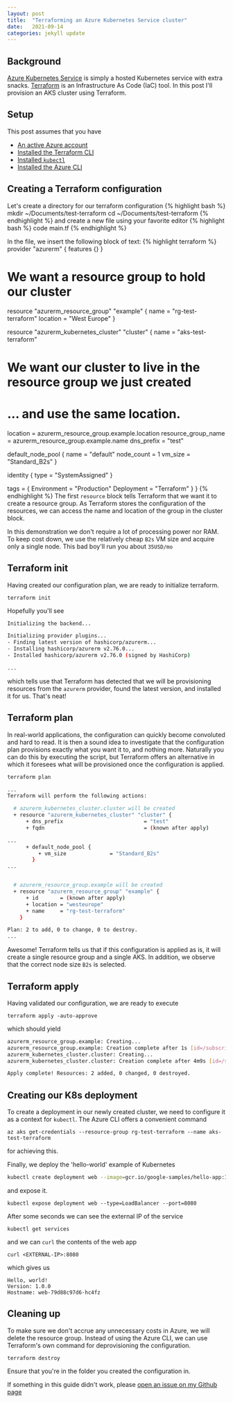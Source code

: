 ```yaml
---
layout: post
title:  "Terraforming an Azure Kubernetes Service cluster"
date:   2021-09-14
categories: jekyll update
---
```


## Background


[Azure Kubernetes Service](https://docs.microsoft.com/en-us/azure/aks/) is simply a hosted Kubernetes service with extra snacks. [Terraform](https://www.terraform.io/intro/index.html) is an Infrastructure As Code (IaC) tool. In this post I'll provision an AKS cluster using Terraform.

## Setup

This post assumes that you have 
- [An active Azure account](https://azure.microsoft.com/en-us/free/)
- [Installed the Terraform CLI](https://learn.hashicorp.com/tutorials/terraform/install-cli)
- [Installed `kubectl` ](https://kubernetes.io/docs/tasks/tools/)
- [Installed the Azure CLI](https://docs.microsoft.com/en-us/cli/azure/install-azure-cli)



## Creating a Terraform configuration

Let's create a directory for our terraform configuration 
{% highlight bash %}
mkdir ~/Documents/test-terraform
cd ~/Documents/test-terraform
{% endhighlight %}
and create a new file using your favorite editor
{% highlight bash %}
code main.tf
{% endhighlight %}

In the file, we insert the following block of text:
{% highlight terraform %}
provider "azurerm" {
    features {}
}

# We want a resource group to hold our cluster
resource "azurerm_resource_group" "example" {
  name     = "rg-test-terraform"
  location = "West Europe"
} 

resource "azurerm_kubernetes_cluster" "cluster" {
  name                = "aks-test-terraform"
  # We want our cluster to live in the resource group we just created
  # ... and use the same location.
  location            = azurerm_resource_group.example.location
  resource_group_name = azurerm_resource_group.example.name
  dns_prefix          = "test"

  default_node_pool {
    name       = "default"
    node_count = 1
    vm_size    = "Standard_B2s"
  }

  identity {
    type = "SystemAssigned"
  }

  tags = {
    Environment = "Production"
    Deployment = "Terraform"
  }
}
{% endhighlight %}
The first `resource` block tells Terraform that we want it to create a resource group. As Terraform stores the configuration of the resources, we can access the name and location of the group in the cluster block. 

In this demonstration we don't require a lot of processing power nor RAM. To keep cost down, we use the relatively cheap `B2s` VM size and acquire only a single node. This bad boy'll run you about `35USD/mo`

## Terraform init

Having created our configuration plan, we are ready to initialize terraform. 
```
terraform init
```
Hopefully you'll see
```bash
Initializing the backend...

Initializing provider plugins...
- Finding latest version of hashicorp/azurerm...
- Installing hashicorp/azurerm v2.76.0...
- Installed hashicorp/azurerm v2.76.0 (signed by HashiCorp)

...
```
which tells use that Terraform has detected that we will be provisioning resources from the `azurerm` provider, found the latest version, and installed it for us. That's neat!

## Terraform plan

In real-world applications, the configuration can quickly become convoluted and hard to read. It is then a sound idea to investigate that the configuration plan provisions exactly what you want it to, and nothing more. Naturally you can do this by executing the script, but Terraform offers an alternative in which it foresees what will be provisioned once the configuration is applied.
```bash
terraform plan
```

```bash
...
Terraform will perform the following actions:

  # azurerm_kubernetes_cluster.cluster will be created
  + resource "azurerm_kubernetes_cluster" "cluster" {
      + dns_prefix                          = "test"
      + fqdn                                = (known after apply)

...
      + default_node_pool {
          + vm_size              = "Standard_B2s"
        }
...


  # azurerm_resource_group.example will be created
  + resource "azurerm_resource_group" "example" {
      + id       = (known after apply)
      + location = "westeurope"
      + name     = "rg-test-terraform"
    }

Plan: 2 to add, 0 to change, 0 to destroy.
...
```
Awesome! Terraform tells us that if this configuration is applied as is, it will create a single resource group and a single AKS. In addition, we observe that the correct node size `B2s` is selected.

## Terraform apply

Having validated our configuration, we are ready to execute
```
terraform apply -auto-approve
```
which should yield
```bash
azurerm_resource_group.example: Creating...
azurerm_resource_group.example: Creation complete after 1s [id=/subscriptions/***/resourceGroups/rg-test-terraform]
azurerm_kubernetes_cluster.cluster: Creating...
azurerm_kubernetes_cluster.cluster: Creation complete after 4m9s [id=/subscriptions/***/resourcegroups/rg-test-terraform/providers/Microsoft.ContainerService/managedClusters/aks-test-terraform]

Apply complete! Resources: 2 added, 0 changed, 0 destroyed.
```

## Creating our K8s deployment
To create a deployment in our newly created cluster, we need to configure it as a context for `kubectl`. The Azure CLI offers a convenient command 
```
az aks get-credentials --resource-group rg-test-terraform --name aks-test-terraform
```
for achieving this. 

Finally, we deploy the 'hello-world' example of Kubernetes
```bash
kubectl create deployment web --image=gcr.io/google-samples/hello-app:1.0
```
and expose it.
```
kubectl expose deployment web --type=LoadBalancer --port=8080
```
After some seconds we can see the external IP of the service
```
kubectl get services
```
and we can `curl` the contents of the web app
```
curl <EXTERNAL-IP>:8080
```
which gives us
```
Hello, world!
Version: 1.0.0
Hostname: web-79d88c97d6-hc4fz
```


## Cleaning up

To make sure we don't accrue any unnecessary costs in Azure, we will delete the resource group. Instead of using the Azure CLI, we can use Terraform's own command for deprovisioning the configuration.
```
terraform destroy 
```
Ensure that you're in the folder you created the configuration in.

If something in this guide didn't work, please [open an issue on my Github page](https://github.com/mikalst/mikalst.github.io/issues/new?title=New+issue&body=Describe+the+problem)